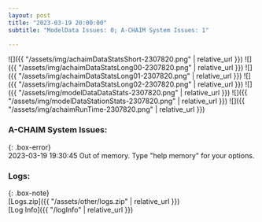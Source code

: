 ```yaml
---
layout: post
title: "2023-03-19 20:00:00"
subtitle: "ModelData Issues: 0; A-CHAIM System Issues: 1"

---
```


![]({{ "/assets/img/achaimDataStatsShort-2307820.png" | relative_url }})
![]({{ "/assets/img/achaimDataStatsLong00-2307820.png" | relative_url }})
![]({{ "/assets/img/achaimDataStatsLong01-2307820.png" | relative_url }})
![]({{ "/assets/img/achaimDataStatsLong02-2307820.png" | relative_url }})
![]({{ "/assets/img/modelDataDataStats-2307820.png" | relative_url }})
![]({{ "/assets/img/modelDataStationStats-2307820.png" | relative_url }})
![]({{ "/assets/img/achaimRunTime-2307820.png" | relative_url }})


### A-CHAIM System Issues:  
  
{: .box-error}  
2023-03-19 19:30:45 Out of memory. Type "help memory" for your options.  

### Logs:  
  
{: .box-note}  
[Logs.zip]({{ "/assets/other/logs.zip" | relative_url }})  
[Log Info]({{ "/logInfo" | relative_url }})  
